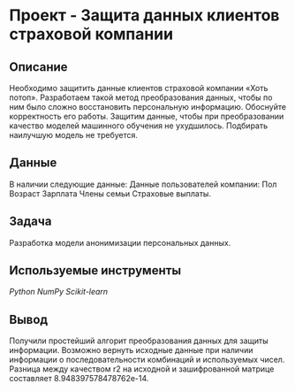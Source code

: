 # Проект - Защита данных клиентов страховой компании

## Описание

Необходимо защитить данные клиентов страховой компании «Хоть потоп». Разработаем такой метод преобразования данных, чтобы по ним было сложно восстановить персональную информацию. Обоснуйте корректность его работы. Защитим данные, чтобы при преобразовании качество моделей машинного обучения не ухудшилось. Подбирать наилучшую модель не требуется.


## Данные

В наличии следующие данные:
Данные пользователей компании: Пол	Возраст	Зарплата	Члены семьи	Страховые выплаты.


## Задача

Разработка модели анонимизации персональных данных.

## Используемые инструменты
*Python NumPy Scikit-learn*

## Вывод
Получили простейший алгорит преобразования данных для защиты информации. Возможно вернуть исходные данные при наличии информации о последовательности комбинаций и используемых чисел. Разница между качеством r2 на исходной и зашифрованной матрице составляет 8.948397578478762e-14.
